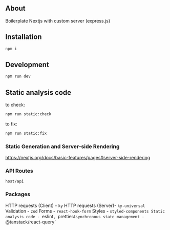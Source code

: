## About

Boilerplate Nextjs with custom server (express.js)

## Installation

```bash
npm i
```

## Development

```bash
npm run dev
```

## Static analysis code

to check:

```bash
npm run static:check
```

to fix:

```bash
npm run static:fix
```

### Static Generation and Server-side Rendering

https://nextjs.org/docs/basic-features/pages#server-side-rendering

### API Routes

`host/api`

### Packages

HTTP requests (Client) - `ky`
HTTP requests (Server)- `ky-universal`
Validation - `zod`
Forms - `react-hook-form`
Styles - `styled-components
Static analysis code - `eslint`, `prettier`
Asynchronous state management - `@tanstack/react-query`
